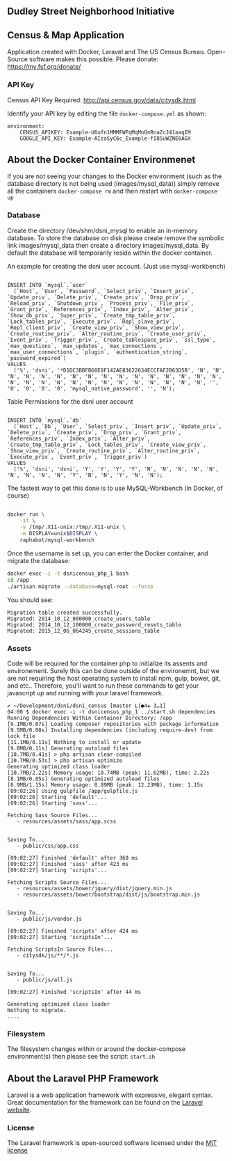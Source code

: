## Dudley Street Neighborhood Initiative

## Census & Map Application

Application created with Docker, Laravel and The US Census Bureau. Open-Source software makes this possible. Please donate: https://my.fsf.org/donate/

### API Key

Census API Key Required:
http://api.census.gov/data/citysdk.html

Identify your API key by editing the file ```docker-compose.yml``` as shown:

```
environment:
    CENSUS_APIKEY: Example-U6ufn1MMMFWPqMqMnOnRnaZcJ41aaqIM
    GOOGLE_API_KEY: Example-AIzaSyC6c_Example-fI8SuWZNE6AGX
```


## About the Docker Container Environmenet

If you are not seeing your changes to the Docker environment (such as the database directory is not being used (images/mysql_data)) simply remove all the containers  ```docker-compose rm``` and then restart with ```docker-compose up```

### Database

Create the directory /dev/shm/dsni_mysql to enable an in-memory database. To store the database on disk please create remove the symbolic link images/mysql_data then create a directory images/mysql_data. By default the database will temporarily reside within the docker container.

An example for creating the dsni user account. (Just use mysql-workbench)

```MySQL

INSERT INTO `mysql`.`user`
  (`Host`, `User`, `Password`, `Select_priv`, `Insert_priv`, `Update_priv`, `Delete_priv`, `Create_priv`, `Drop_priv`, `Reload_priv`, `Shutdown_priv`, `Process_priv`, `File_priv`, `Grant_priv`, `References_priv`, `Index_priv`, `Alter_priv`, `Show_db_priv`, `Super_priv`, `Create_tmp_table_priv`, `Lock_tables_priv`, `Execute_priv`, `Repl_slave_priv`, `Repl_client_priv`, `Create_view_priv`, `Show_view_priv`, `Create_routine_priv`, `Alter_routine_priv`, `Create_user_priv`, `Event_priv`, `Trigger_priv`, `Create_tablespace_priv`, `ssl_type`, `max_questions`, `max_updates`, `max_connections`, `max_user_connections`, `plugin`, `authentication_string`, `password_expired`)
VALUES
  ('%', 'dsni', '*D1DC3BBFB68E8F142AE83622634ECCFAF2B63D5B', 'N', 'N', 'N', 'N', 'N', 'N', 'N', 'N', 'N', 'N', 'N', 'N', 'N', 'N', 'N', 'N', 'N', 'N', 'N', 'N', 'N', 'N', 'N', 'N', 'N', 'N', 'N', 'N', 'N', '', '0', '0', '0', '0', 'mysql_native_password', '', 'N');

```

Table Permissions for the dsni user account

```MySQL

INSERT INTO `mysql`.`db`
  (`Host`, `Db`, `User`, `Select_priv`, `Insert_priv`, `Update_priv`, `Delete_priv`, `Create_priv`, `Drop_priv`, `Grant_priv`, `References_priv`, `Index_priv`, `Alter_priv`, `Create_tmp_table_priv`, `Lock_tables_priv`, `Create_view_priv`, `Show_view_priv`, `Create_routine_priv`, `Alter_routine_priv`, `Execute_priv`, `Event_priv`, `Trigger_priv`)
VALUES
  ('%', 'dsni', 'dsni', 'Y', 'Y', 'Y', 'Y', 'N', 'N', 'N', 'N', 'N', 'N', 'N', 'N', 'N', 'Y', 'N', 'N', 'Y', 'N', 'N');

```


The fastest way to get this done is to use MySQL-Workbench (in Docker, of course)

```Bash

docker run \
    -it \
    -v /tmp/.X11-unix:/tmp/.X11-unix \
    -e DISPLAY=unix$DISPLAY \
    raphabot/mysql-workbench

```

Once the username is set up, you can enter the Docker container, and migrate the database:

```Bash
docker exec -i -t dsnicensus_php_1 bash
cd /app
./artisan migrate --database=mysql-root --force
```

You should see:

```
Migration table created successfully.
Migrated: 2014_10_12_000000_create_users_table
Migrated: 2014_10_12_100000_create_password_resets_table
Migrated: 2015_12_06_064245_create_sessions_table
```

### Assets 

Code will be required for the container php to initialize its assents and environement. Surely this can be done outside of the environemnt, but we are not requiring the host operating system to install npm, gulp, bower, git, and etc.. Therefore, you'll want to run these commands to get your javascript up and running with your laravel framework. 

```
✔ ~/Development/dsni/dsni_census [master L|●4✚ 3…1] 
04:00 $ docker exec -i -t dsnicensus_php_1 ../start.sh dependencies
Running Dependencies Within Container Directory: /app
[9.1MB/0.07s] Loading composer repositories with package information
[9.5MB/0.08s] Installing dependencies (including require-dev) from lock file
[11.1MB/0.11s] Nothing to install or update
[9.8MB/0.11s] Generating autoload files
[10.7MB/0.41s] > php artisan clear-compiled
[10.7MB/0.53s] > php artisan optimize
Generating optimized class loader
[10.7MB/2.22s] Memory usage: 10.74MB (peak: 11.62MB), time: 2.22s
[8.1MB/0.05s] Generating optimized autoload files
[8.9MB/1.15s] Memory usage: 8.89MB (peak: 12.23MB), time: 1.15s
[09:02:26] Using gulpfile /app/gulpfile.js
[09:02:26] Starting 'default'...
[09:02:26] Starting 'sass'...

Fetching Sass Source Files...
   - resources/assets/sass/app.scss


Saving To...
   - public/css/app.css

[09:02:27] Finished 'default' after 360 ms
[09:02:27] Finished 'sass' after 423 ms
[09:02:27] Starting 'scripts'...

Fetching Scripts Source Files...
   - resources/assets/bower/jquery/dist/jquery.min.js
   - resources/assets/bower/bootstrap/dist/js/bootstrap.min.js


Saving To...
   - public/js/vendor.js

[09:02:27] Finished 'scripts' after 424 ms
[09:02:27] Starting 'scriptsIn'...

Fetching ScriptsIn Source Files...
   - citysdk/js/**/*.js


Saving To...
   - public/js/all.js

[09:02:27] Finished 'scriptsIn' after 44 ms

Generating optimized class loader
Nothing to migrate.
....

```

### Filesystem

The filesystem changes within or around the docker-compose environment(s) then please see the script: ```start.sh```

## About the Laravel PHP Framework

Laravel is a web application framework with expressive, elegant syntax. Great documentation for the framework can be found on the [Laravel website](http://laravel.com/docs).

### License

The Laravel framework is open-sourced software licensed under the [MIT license](http://opensource.org/licenses/MIT)
